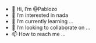- 👋 Hi, I’m @Pablozo
- 👀 I’m interested in nada
- 🌱 I’m currently learning ...
- 💞️ I’m looking to collaborate on ...
- 📫 How to reach me ...

<!---
Pablozo/Pablozo is a ✨ special ✨ repository because its `README.md` (this file) appears on your GitHub profile.
You can click the Preview link to take a look at your changes.
--->
